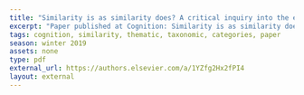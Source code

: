 ```yaml
---
title: "Similarity is as similarity does? A critical inquiry into the effect of thematic association on similarity"
excerpt: "Paper published at Cognition: Similarity is as similarity does? A critical inquiry into the effect of thematic association on similarity. This work provides a better understanding of the curious case of thematic similarity, where thematic integration-driven similarity judgment behavior is found to be less frequent than thought."
tags: cognition, similarity, thematic, taxonomic, categories, paper
season: winter 2019
assets: none
type: pdf
external_url: https://authors.elsevier.com/a/1YZfg2Hx2fPI4
layout: external
---
```



